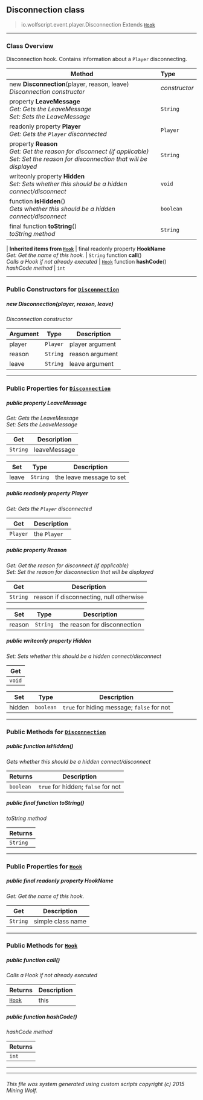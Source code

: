 ## Disconnection __class__

>io.wolfscript.event.player.Disconnection
>Extends [`Hook`](../../hook/Hook.md)

---

### Class Overview

Disconnection hook. Contains information about a `Player` disconnecting.

Method | Type   
--- | :--- 
new __Disconnection__(player, reason, leave) <br> _Disconnection constructor_ | _constructor_
  property __LeaveMessage__ <br> _Get: Gets the LeaveMessage<br>Set: Sets the LeaveMessage_ | `String`
 readonly property __Player__ <br> _Get: Gets the `Player` disconnected_ | `Player`
  property __Reason__ <br> _Get: Get the reason for disconnect (if applicable)<br>Set: Set the reason for disconnection that will be displayed_ | `String`
 writeonly property __Hidden__ <br> _Set: Sets whether this should be a hidden connect/disconnect_ | `void`
 function __isHidden__() <br> _Gets whether this should be a hidden connect/disconnect_ | `boolean`
final function __toString__() <br> _toString method_ | `String`
 |
__Inherited items from [`Hook`](../../hook/Hook.md)__ |
final readonly property __HookName__ <br> _Get: Get the name of this hook._ | `String`
 function __call__() <br> _Calls a Hook if not already executed_ | [`Hook`](../../hook/Hook.md)
 function __hashCode__() <br> _hashCode method_ | `int`





---

### Public Constructors for [`Disconnection`](Disconnection.md)

##### <a id='disconnection'></a>new __Disconnection__(player, reason, leave) 

_Disconnection constructor_

Argument | Type | Description  
--- | --- | --- 
player | `Player` | player argument
reason | `String` | reason argument
leave | `String` | leave argument

---

### Public Properties for [`Disconnection`](Disconnection.md)

##### <a id='leavemessage'></a>public   property __LeaveMessage__

_Get: Gets the LeaveMessage<br>Set: Sets the LeaveMessage_

Get | Description
--- | --- 
`String` | leaveMessage

Set | Type | Description  
--- | --- | --- 
leave | `String` | the leave message to set


##### <a id='player'></a>public  readonly property __Player__

_Get: Gets the `Player` disconnected_

Get | Description
--- | --- 
`Player` | the `Player`



##### <a id='reason'></a>public   property __Reason__

_Get: Get the reason for disconnect (if applicable)<br>Set: Set the reason for disconnection that will be displayed_

Get | Description
--- | --- 
`String` | reason if disconnecting, null otherwise

Set | Type | Description  
--- | --- | --- 
reason | `String` | the reason for disconnection


##### <a id='hidden'></a>public  writeonly property __Hidden__

_Set: Sets whether this should be a hidden connect/disconnect_

Get | 
--- | 
`void` |

Set | Type | Description  
--- | --- | --- 
hidden | `boolean` | `true` for hiding message; `false` for not


---

### Public Methods for [`Disconnection`](Disconnection.md)

##### <a id='ishidden'></a>public  function __isHidden__()

_Gets whether this should be a hidden connect/disconnect_

Returns | Description
--- | --- 
`boolean` | `true` for hidden; `false` for not


##### <a id='tostring'></a>public final function __toString__()

_toString method_

Returns | 
--- | 
`String` |


---

### Public Properties for [`Hook`](../../hook/Hook.md)

##### <a id='hookname'></a>public final readonly property __HookName__

_Get: Get the name of this hook._

Get | Description
--- | --- 
`String` | simple class name



---

### Public Methods for [`Hook`](../../hook/Hook.md)

##### <a id='call'></a>public  function __call__()

_Calls a Hook if not already executed_

Returns | Description
--- | --- 
[`Hook`](../../hook/Hook.md) | this


##### <a id='hashcode'></a>public  function __hashCode__()

_hashCode method_

Returns | 
--- | 
`int` |


---


---


###### This file was system generated using custom scripts copyright (c) 2015 Mining Wolf.
	

